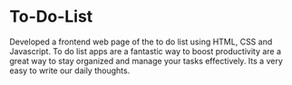 # To-Do-List
Developed a frontend web page of the to do list using HTML, CSS and Javascript.
To do list apps are a fantastic way to boost productivity are a great way to stay organized and manage your tasks effectively.
Its a very easy to write our daily thoughts.
